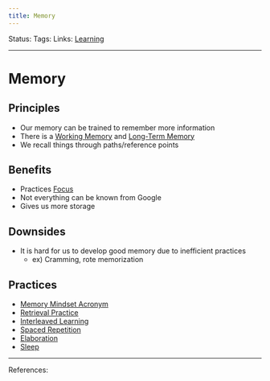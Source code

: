 ```yaml
---
title: Memory
---
```

Status:
Tags:
Links: [Learning](out/learning.md)
___
# Memory
## Principles
- Our memory can be trained to remember more information
- There is a [Working Memory](None) and [Long-Term Memory](None)
- We recall things through paths/reference points
## Benefits
- Practices [Focus](out/focus.md)
- Not everything can be known from Google
- Gives us more storage
## Downsides
- It is hard for us to develop good memory due to inefficient practices
	- ex) Cramming, rote memorization
## Practices
- [Memory Mindset Acronym](out/memory-mindset-acronym.md)
- [Retrieval Practice](out/retrieval-practice.md)
- [Interleaved Learning](out/interleaved-learning.md)
- [Spaced Repetition](out/spaced-repetition.md)
- [Elaboration](out/elaboration.md)
- [Sleep](out/sleep.md)
___
References: